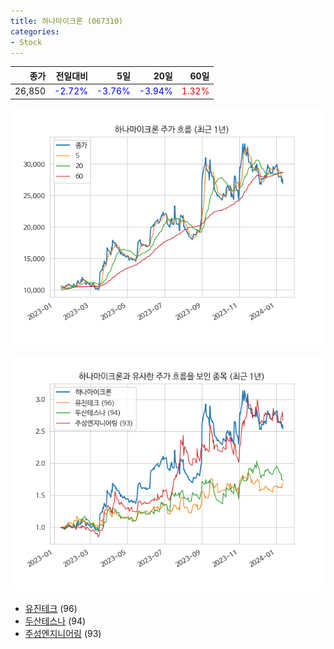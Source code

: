 ```yaml
---
title: 하나마이크론 (067310)
categories:
- Stock
---
```


|종가|전일대비|5일|20일|60일|
|---:|-------:|--:|---:|---:|
|26,850|<span style="color: blue">-2.72%</span>|<span style="color: blue">-3.76%</span>|<span style="color: blue">-3.94%</span>|<span style="color: red">1.32%</span>|


<!-- more -->

![067310](/assets/images/stock/067310.png)

![067310](/assets/images/stock/067310_sim.png)

- [유진테크](/084370/) (96)
- [두산테스나](/131970/) (94)
- [주성엔지니어링](//036930/) (93)